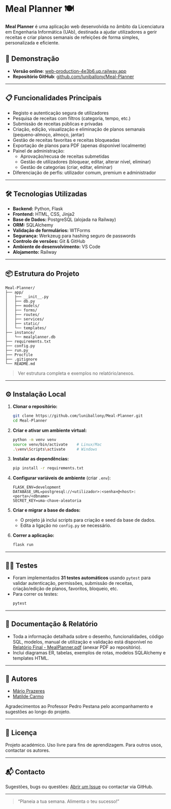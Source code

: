 # Meal Planner 🍽️

**Meal Planner** é uma aplicação web desenvolvida no âmbito da Licenciatura em Engenharia Informática (UAb), destinada a ajudar utilizadores a gerir receitas e criar planos semanais de refeições de forma simples, personalizada e eficiente.

## 🚀 Demonstração

- **Versão online**: [web-production-4e3b6.up.railway.app](https://web-production-4e3b6.up.railway.app)
- **Repositório GitHub**: [github.com/luniballony/Meal-Planner](https://github.com/luniballony/Meal-Planner)

---

## 📋 Funcionalidades Principais

- Registo e autenticação segura de utilizadores
- Pesquisa de receitas com filtros (categoria, tempo, etc.)
- Submissão de receitas públicas e privadas
- Criação, edição, visualização e eliminação de planos semanais (pequeno-almoço, almoço, jantar)
- Gestão de receitas favoritas e receitas bloqueadas
- Exportação de planos para PDF (apenas disponível localmente)
- Painel de administração:
  - Aprovação/recusa de receitas submetidas
  - Gestão de utilizadores (bloquear, editar, alterar nível, eliminar)
  - Gestão de categorias (criar, editar, eliminar)
- Diferenciação de perfis: utilizador comum, premium e administrador

---

## 🛠️ Tecnologias Utilizadas

- **Backend:** Python, Flask
- **Frontend:** HTML, CSS, Jinja2
- **Base de Dados:** PostgreSQL (alojada na Railway)
- **ORM:** SQLAlchemy
- **Validação de formulários:** WTForms
- **Segurança:** Werkzeug para hashing seguro de passwords
- **Controlo de versões:** Git & GitHub
- **Ambiente de desenvolvimento:** VS Code
- **Alojamento:** Railway

---

## 📦 Estrutura do Projeto

```shell
Meal-Planner/
├── app/
│   ├── __init__.py
│   ├── db.py
│   ├── models/
│   ├── forms/
│   ├── routes/
│   ├── services/
│   ├── static/
│   └── templates/
├── instance/
│   └── mealplanner.db
├── requirements.txt
├── config.py
├── run.py
├── Procfile
├── .gitignore
└── README.md
```

> Ver estrutura completa e exemplos no relatório/anexos.

---

## ⚙️ Instalação Local

1. **Clonar o repositório:**

   ```bash
   git clone https://github.com/luniballony/Meal-Planner.git
   cd Meal-Planner
   ```

2. **Criar e ativar um ambiente virtual:**

   ```bash
   python -m venv venv
   source venv/bin/activate    # Linux/Mac
   .\venv\Scripts\activate     # Windows
   ```

3. **Instalar as dependências:**

   ```bash
   pip install -r requirements.txt
   ```

4. **Configurar variáveis de ambiente** (criar `.env`):

   ```env
   FLASK_ENV=development
   DATABASE_URL=postgresql://<utilizador>:<senha>@<host>:<porta>/<dbname>
   SECRET_KEY=uma-chave-aleatoria
   ```

5. **Criar e migrar a base de dados:**

   - O projeto já inclui scripts para criação e seed da base de dados.
   - Edita a ligação no `config.py` se necessário.

6. **Correr a aplicação:**
   ```bash
   flask run
   ```

---

## 🧑‍💻 Testes

- Foram implementados **31 testes automáticos** usando `pytest` para validar autenticação, permissões, submissão de receitas, criação/edição de planos, favoritos, bloqueio, etc.
- Para correr os testes:
  ```bash
  pytest
  ```

---

## 📖 Documentação & Relatório

- Toda a informação detalhada sobre o desenho, funcionalidades, código SQL, modelos, manual de utilização e validação está disponível no [Relatório Final - MealPlanner.pdf](link_para_o_relatorio) (anexar PDF ao repositório).
- Inclui diagramas ER, tabelas, exemplos de rotas, modelos SQLAlchemy e templates HTML.

---

## 👥 Autores

- [Mário Prazeres](https://github.com/MPrazeres-1983)
- [Matilde Carmo](https://github.com/luniballony)

Agradecimentos ao Professor Pedro Pestana pelo acompanhamento e sugestões ao longo do projeto.

---

## 📄 Licença

Projeto académico. Uso livre para fins de aprendizagem. Para outros usos, contactar os autores.

---

## 📬 Contacto

Sugestões, bugs ou questões: [Abrir um Issue](https://github.com/luniballony/Meal-Planner/issues) ou contactar via GitHub.

---

> “Planeia a tua semana. Alimenta o teu sucesso!”
